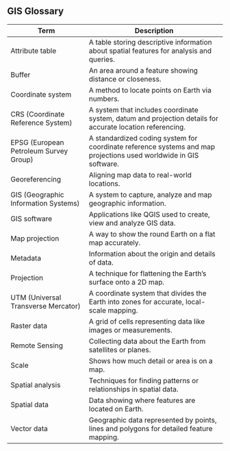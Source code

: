 ## GIS Glossary   

 
| Term                 | Description                                                                                     |
|----------------------|------------------------------------------------------------------------------------------------|
| Attribute table      | A table storing descriptive information about spatial features for analysis and queries.       |
| Buffer               | An area around a feature showing distance or closeness.                                        |
| Coordinate system    | A method to locate points on Earth via numbers.           | 
| CRS (Coordinate Reference System)  | A system that includes coordinate system, datum and projection details for accurate location referencing. |
| EPSG  (European Petroleum Survey Group)               | A standardized coding system for coordinate reference systems and map projections used worldwide in GIS software. |
| Georeferencing       | Aligning map data to real-world locations.                                                     |
| GIS (Geographic Information Systems)                 | A system to capture, analyze and map geographic information.                                  |
| GIS software         | Applications like QGIS used to create, view and analyze GIS data.                   |
| Map projection       | A way to show the round Earth on a flat map accurately.                                       |
| Metadata             | Information about the origin and details of data.                                             |
| Projection           | A technique for flattening the Earth’s surface onto a 2D map.                                 |
| UTM (Universal Transverse Mercator) |A coordinate system that divides the Earth into zones for accurate, local-scale mapping.                | 
| Raster data          | A grid of cells representing data like images or measurements.                                |
| Remote Sensing       | Collecting data about the Earth from satellites or planes.                                   |
| Scale                | Shows how much detail or area is on a map.                                                    |
| Spatial analysis     | Techniques for finding patterns or relationships in spatial data.                            |
| Spatial data         | Data showing where features are located on Earth.                                             |
| Vector data          | Geographic data represented by points, lines and polygons for detailed feature mapping.      |


